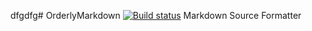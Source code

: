 dfgdfg# OrderlyMarkdown
[![Build status](https://ci.appveyor.com/api/projects/status/ubiwrb990iqn4fjy?svg=true)](https://ci.appveyor.com/project/alastairgould/orderlymarkdown)
Markdown Source Formatter
